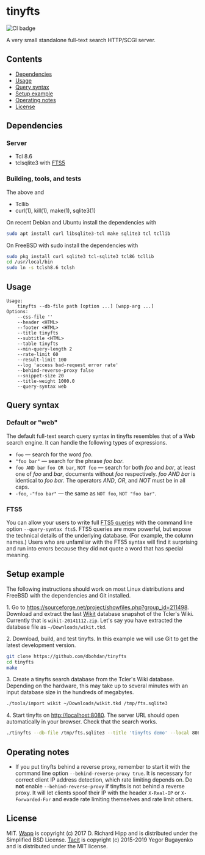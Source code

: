 # tinyfts

![CI badge](https://github.com/dbohdan/tinyfts/workflows/CI/badge.svg)

A very small standalone full-text search HTTP/SCGI server.


## Contents

* [Dependencies](#dependencies)
* [Usage](#usage)
* [Query syntax](#query-syntax)
* [Setup example](#setup-example)
* [Operating notes](#operating-notes)
* [License](#license)


## Dependencies

### Server

* Tcl 8.6
* tclsqlite3 with [FTS5](https://sqlite.org/fts5.html)

### Building, tools, and tests

The above and
* Tcllib
* curl(1), kill(1), make(1), sqlite3(1)

On recent Debian and Ubuntu install the dependencies with

```sh
sudo apt install curl libsqlite3-tcl make sqlite3 tcl tcllib
```

On FreeBSD with sudo install the dependencies with

```sh
sudo pkg install curl sqlite3 tcl-sqlite3 tcl86 tcllib
cd /usr/local/bin
sudo ln -s tclsh8.6 tclsh
```


## Usage

```none
Usage:
    tinyfts --db-file path [option ...] [wapp-arg ...]
Options:
    --css-file ''
    --header <HTML>
    --footer <HTML>
    --title tinyfts
    --subtitle <HTML>
    --table tinyfts
    --min-query-length 2
    --rate-limit 60
    --result-limit 100
    --log 'access bad-request error rate'
    --behind-reverse-proxy false
    --snippet-size 20
    --title-weight 1000.0
    --query-syntax web
```


## Query syntax

### Default or "web"

The default full-text search query syntax in tinyfts resembles that of a Web
search engine.  It can handle the following types of expressions.

* `foo` — search for the word *foo*.
* `"foo bar"` — search for the phrase *foo bar*.
* `foo AND bar` `foo OR bar`, `NOT foo` — search for both *foo* and *bar*, at
least one of *foo* and *bar*, documents without *foo* respectively.
*foo AND bar* is identical to *foo bar*.  The operators *AND*, *OR*, and *NOT*
must be in all caps.
* `-foo`, `-"foo bar"` — the same as `NOT foo`, `NOT "foo bar"`.

### FTS5

You can allow your users to write full
[FTS5 queries](https://www.sqlite.org/fts5.html#full_text_query_syntax)
with the command line option `--query-syntax fts5`.  FTS5 queries are more
powerful, but expose the technical details of the underlying database.  (For
example, the column names.)  Users who are unfamiliar with the FTS5 syntax will
find it surprising and run into errors because they did not quote a word that
has special meaning.


## Setup example

The following instructions should work on most Linux distributions and FreeBSD
with the dependencies and Git installed.

1\. Go to <https://sourceforge.net/project/showfiles.php?group_id=211498>.
Download and extract the last [Wikit](https://wiki.tcl-lang.org/page/Wikit)
database snapshot of the Tcler's Wiki.  Currently that is `wikit-20141112.zip`.
Let's say you have extracted the database file as `~/Downloads/wikit.tkd`.

2\. Download, build, and test tinyfts.  In this example we will use Git to get
the latest development version.

```sh
git clone https://github.com/dbohdan/tinyfts
cd tinyfts
make
```

3\. Create a tinyfts search database from the Tcler's Wiki database.  Depending
on the hardware, this may take up to several minutes with an input database
size in the hundreds of megabytes.

```sh
./tools/import wikit ~/Downloads/wikit.tkd /tmp/fts.sqlite3
```

4\. Start tinyfts on <http://localhost:8080>.  The server URL should open
automatically in your browser.  Check that the search works.

```sh
./tinyfts --db-file /tmp/fts.sqlite3 --title 'tinyfts demo' --local 8080
```


## Operating notes

* If you put tinyfts behind a reverse proxy, remember to start it with the
command line option `--behind-reverse-proxy true`.  It is necessary for
correct client IP address detection, which rate limiting depends on.  Do
**not** enable `--behind-reverse-proxy` if tinyfts is not behind a reverse
proxy.  It will let clients spoof their IP with the header `X-Real-IP` or
`X-Forwarded-For` and evade rate limiting themselves and rate limit others.


## License

MIT.  [Wapp](https://wapp.tcl.tk/) is copyright (c) 2017 D. Richard Hipp and is
distributed under the Simplified BSD License.
[Tacit](https://github.com/yegor256/tacit) is copyright (c) 2015-2019
Yegor Bugayenko and is distributed under the MIT license.
